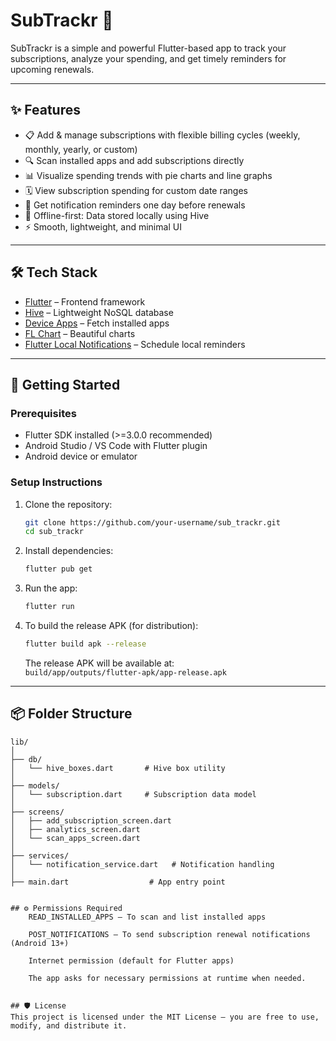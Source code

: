 # SubTrackr 📱

SubTrackr is a simple and powerful Flutter-based app to track your subscriptions, analyze your spending, and get timely reminders for upcoming renewals.

---

## ✨ Features

- 📋 Add & manage subscriptions with flexible billing cycles (weekly, monthly, yearly, or custom)
- 🔍 Scan installed apps and add subscriptions directly
- 📊 Visualize spending trends with pie charts and line graphs
- 🗓 View subscription spending for custom date ranges
- 🔔 Get notification reminders one day before renewals
- 💾 Offline-first: Data stored locally using Hive
- ⚡ Smooth, lightweight, and minimal UI

---

## 🛠 Tech Stack

- [Flutter](https://flutter.dev/) – Frontend framework
- [Hive](https://docs.hivedb.dev/) – Lightweight NoSQL database
- [Device Apps](https://pub.dev/packages/device_apps) – Fetch installed apps
- [FL Chart](https://pub.dev/packages/fl_chart) – Beautiful charts
- [Flutter Local Notifications](https://pub.dev/packages/flutter_local_notifications) – Schedule local reminders

---

## 🚀 Getting Started

### Prerequisites

- Flutter SDK installed (>=3.0.0 recommended)
- Android Studio / VS Code with Flutter plugin
- Android device or emulator

### Setup Instructions

1. Clone the repository:

    ```bash
    git clone https://github.com/your-username/sub_trackr.git
    cd sub_trackr
    ```

2. Install dependencies:

    ```bash
    flutter pub get
    ```

3. Run the app:

    ```bash
    flutter run
    ```

4. To build the release APK (for distribution):

    ```bash
    flutter build apk --release
    ```

   The release APK will be available at:  
   `build/app/outputs/flutter-apk/app-release.apk`

---

## 📦 Folder Structure

```plaintext
lib/
│
├── db/
│   └── hive_boxes.dart       # Hive box utility
│
├── models/
│   └── subscription.dart     # Subscription data model
│
├── screens/
│   ├── add_subscription_screen.dart
│   ├── analytics_screen.dart
│   └── scan_apps_screen.dart
│
├── services/
│   └── notification_service.dart   # Notification handling
│
├── main.dart                  # App entry point


## ⚙️ Permissions Required
    READ_INSTALLED_APPS – To scan and list installed apps

    POST_NOTIFICATIONS – To send subscription renewal notifications (Android 13+)

    Internet permission (default for Flutter apps)

    The app asks for necessary permissions at runtime when needed.


## 🛡 License
This project is licensed under the MIT License — you are free to use, modify, and distribute it.
